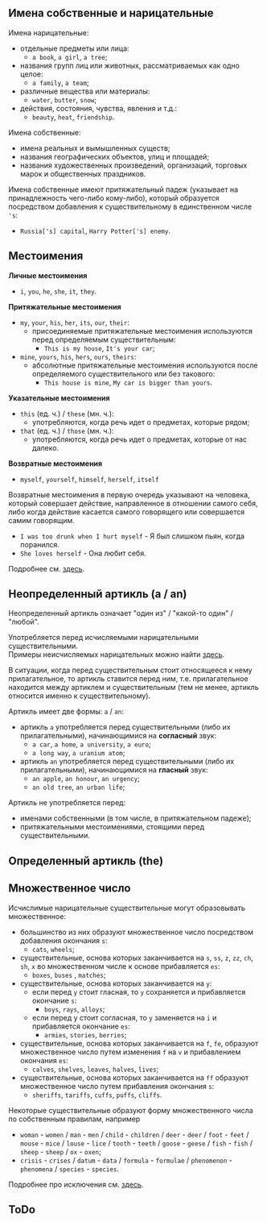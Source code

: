 <!--ts-->
<!--te-->

## Имена собственные и нарицательные

Имена нарицательные:

* отдельные предметы или лица:
    * `a book`, `a girl`, `a tree`;
* названия групп лиц или животных, рассматриваемых как одно целое:
    * `a family`, `a team`;
* различные вещества или материалы:
    * `water`, `butter`, `snow`;
* действия, состояния, чувства, явления и т.д.:
    * `beauty`, `heat`, `friendship`.

Имена собственные:

* имена реальных и вымышленных существ;
* названия географических объектов, улиц и площадей;
* названия художественных произведений, организаций, торговых марок и общественных праздников.

Имена собственные имеют притяжательный падеж (указывает на принадлежность чего-либо кому-либо), который образуется
посредством добавления к существительному в единственном числе `'s`:

* `Russia['s] capital`, `Harry Potter['s] enemy`.

## Местоимения

**Личные местоимения**

* `i`, `you`, `he`, `she`, `it`, `they`.

**Притяжательные местоимения**

* `my`, `your`, `his`, `her`, `its`, `our`, `their`:
  * присоединяемые притяжательные местоимения используются перед определяемым существительным:
    * `This is my house`, `It's your car`;
* `mine`, `yours`, `his`, `hers`, `ours`, `theirs`:
  * абсолютные притяжательные местоимения используются после определяемого существительного или без такового:
    * `This house is mine`, `My car is bigger than yours`.

**Указательные местоимения**

* `this` (ед. ч.) / `these` (мн. ч.):
    * употребляются, когда речь идет о предметах, которые рядом;
* `that` (ед. ч.) / `those` (мн. ч.):
    * употребляются, когда речь идет о предметах, которые от нас далеко.

**Возвратные местоимения**

* `myself`, `yourself`, `himself`, `herself`, `itself`

Возвратные местоимения в первую очередь указывают на человека, который совершает действие, направленное в отношении
самого себя, либо когда действие касается самого говорящего или совершается самим говорящим.

* `I was too drunk when I hurt myself` - Я был слишком пьян, когда поранился.
* `She loves herself` - Она любит себя.

Подробнее см. [здесь](https://www.bkc.ru/blog/about-language/grammar/mestoimeniya-v-angliyskom-yazyke/).

## Неопределенный артикль (a / an)

Неопределенный артикль означает "один из" / "какой-то один" / "любой".

Употребляется перед исчисляемыми нарицательными существительными.  
Примеры неисчисляемых нарицательных можно найти [здесь](https://lingualeo.com/ru/course/25/task/4353).

В ситуации, когда перед существительным стоит относящееся к нему прилагательное, то артикль ставится перед ним, т.е.
прилагательное находится между артиклем и существительным (тем не менее, артикль относится именно к существительному).

Артикль имеет две формы: `a` / `an`:

* артикль `a` употребляется перед существительными (либо их прилагательными), начинающимися на **согласный** звук:
    * `a car`, `a home`, `a university`, `a euro`;
    * `a long way`, `a uranium atom`;
* артикль `an` употребляется перед существительными (либо их прилагательными), начинающимися на **гласный** звук:
    * `an apple`, `an honour`, `an urgency`;
    * `an old tree`, `an urban life`;

Артикль не употребляется перед:

* именами собственными (в том числе, в притяжательном падеже);
* притяжательными местоимениями, стоящими перед существительными.

## Определенный артикль (the)

## Множественное число

Исчислимые нарицательные существительные могут образовывать множественное:

* большинство из них образуют множественное число посредством добавления окончания `s`:
    * `cats`,  `wheels`;
* существительные, основа которых заканчивается на `s`, `ss`, `z`, `zz`, `ch`, `sh`, `x` во множественном числе к основе
  прибавляется `es`:
    * `boxes`, `buses` , `matches`;
* существительные, основа которых заканчивается на `y`:
    * если перед `y` стоит гласная, то `y` сохраняется и прибавляется окончание `s`:
        * `boys`, `rays`, `alloys`;
    * если перед y стоит согласная, то `y` заменяется на `i` и прибавляется окончание `es`:
        * `armies`, `stories`, `berries`;
* существительные, основа которых заканчивается на `f`, `fe`, образуют множественное число путем изменения `f` на `v` и
  прибавлением окончания `es`:
    * `calves`, `shelves`, `leaves`, `halves`, `lives`;
* существительные, основа которых заканчивается на `ff` образуют множественное число путем прибавления окончания `s`:
    * `sheriffs`, `tariffs`, `cuffs`, `puffs`, `cliffs`.

Некоторые существительные образуют форму множественного числа по собственным правилам, например

* `woman` - `women` / `man` - `men` / `child` - `children` / `deer` - `deer` / `foot` - `feet` / `mouse` - `mice`
  / `louse` - `lice` / `tooth` - `teeth` / `goose` - `geese` / `fish` - `fish` / `sheep` - `sheep` / `ox` - `oxen`;
* `crisis` - `crises` / `datum` - `data` / `formula` - `formulae` / `phenomenon` - `phenomena` / `species` - `species`.

Подробнее про исключения см. [здесь](https://lingualeo.com/ru/course/27/task/2402).

## ToDo
